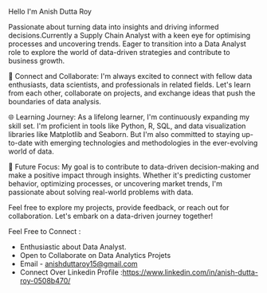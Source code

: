 Hello I'm Anish Dutta Roy

Passionate about turning data into insights and driving informed decisions.Currently a Supply Chain Analyst with a keen eye for optimising processes and uncovering trends. Eager to transition into a Data Analyst role to explore the world of data-driven strategies and contribute to business growth.

🔗 Connect and Collaborate:
I'm always excited to connect with fellow data enthusiasts, data scientists, and professionals in related fields. Let's learn from each other, collaborate on projects, and exchange ideas that push the boundaries of data analysis.

🌐 Learning Journey:
As a lifelong learner, I'm continuously expanding my skill set. I'm proficient in tools like Python, R, SQL, and data visualization libraries like Matplotlib and Seaborn. But I'm also committed to staying up-to-date with emerging technologies and methodologies in the ever-evolving world of data.

🎯 Future Focus:
My goal is to contribute to data-driven decision-making and make a positive impact through insights. Whether it's predicting customer behavior, optimizing processes, or uncovering market trends, I'm passionate about solving real-world problems with data.

Feel free to explore my projects, provide feedback, or reach out for collaboration. Let's embark on a data-driven journey together!

Feel Free to Connect :
 * Enthusiastic about Data Analyst.
 * Open to Collaborate on Data Analytics Projets
 * Email - anishduttaroy15@gmail.com
 * Connect Over Linkedin Profile :https://www.linkedin.com/in/anish-dutta-roy-0508b470/
